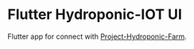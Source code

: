 # Flutter Hydroponic-IOT UI

Flutter app for connect with [Project-Hydroponic-Farm](https://github.com/stupidwolfy/Project-Hydroponic-Farm).
